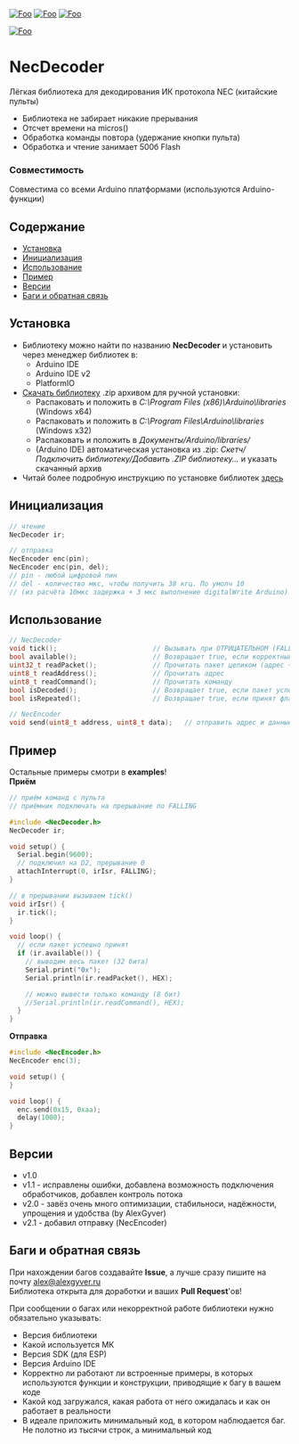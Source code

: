 [![Foo](https://img.shields.io/badge/Version-2.1-brightgreen.svg?style=flat-square)](#versions)
[![Foo](https://img.shields.io/badge/Website-AlexGyver.ru-blue.svg?style=flat-square)](https://alexgyver.ru/)
[![Foo](https://img.shields.io/badge/%E2%82%BD$%E2%82%AC%20%D0%9D%D0%B0%20%D0%BF%D0%B8%D0%B2%D0%BE-%D1%81%20%D1%80%D1%8B%D0%B1%D0%BA%D0%BE%D0%B9-orange.svg?style=flat-square)](https://alexgyver.ru/support_alex/)

[![Foo](https://img.shields.io/badge/README-ENGLISH-brightgreen.svg?style=for-the-badge)](https://github-com.translate.goog/GyverLibs/NecDecoder?_x_tr_sl=ru&_x_tr_tl=en)

# NecDecoder
Лёгкая библиотека для декодирования ИК протокола NEC (китайские пульты)
- Библиотека не забирает никакие прерывания
- Отсчет времени на micros()
- Обработка команды повтора (удержание кнопки пульта)
- Обработка и чтение занимает 500б Flash

### Совместимость
Совместима со всеми Arduino платформами (используются Arduino-функции)

## Содержание
- [Установка](#install)
- [Инициализация](#init)
- [Использование](#usage)
- [Пример](#example)
- [Версии](#versions)
- [Баги и обратная связь](#feedback)

<a id="install"></a>
## Установка
- Библиотеку можно найти по названию **NecDecoder** и установить через менеджер библиотек в:
    - Arduino IDE
    - Arduino IDE v2
    - PlatformIO
- [Скачать библиотеку](https://github.com/GyverLibs/NecDecoder/archive/refs/heads/main.zip) .zip архивом для ручной установки:
    - Распаковать и положить в *C:\Program Files (x86)\Arduino\libraries* (Windows x64)
    - Распаковать и положить в *C:\Program Files\Arduino\libraries* (Windows x32)
    - Распаковать и положить в *Документы/Arduino/libraries/*
    - (Arduino IDE) автоматическая установка из .zip: *Скетч/Подключить библиотеку/Добавить .ZIP библиотеку…* и указать скачанный архив
- Читай более подробную инструкцию по установке библиотек [здесь](https://alexgyver.ru/arduino-first/#%D0%A3%D1%81%D1%82%D0%B0%D0%BD%D0%BE%D0%B2%D0%BA%D0%B0_%D0%B1%D0%B8%D0%B1%D0%BB%D0%B8%D0%BE%D1%82%D0%B5%D0%BA)

<a id="init"></a>
## Инициализация
```cpp
// чтение
NecDecoder ir;

// отправка
NecEncoder enc(pin);
NecEncoder enc(pin, del);
// pin - любой цифровой пин
// del - количество мкс, чтобы получить 38 кгц. По умолч 10
// (из расчёта 10мкс задержка + 3 мкс выполнение digitalWrite Arduino)
```

<a id="usage"></a>
## Использование
```cpp
// NecDecoder
void tick();                        // Вызывать при ОТРИЦАТЕЛЬНОМ (FALLING) фронте на пине ИК приемника в прерывании
bool available();                   // Возвращает true, если корректный пакет прочитан или повторён (isDecoded() + isRepeated())
uint32_t readPacket();              // Прочитать пакет целиком (адрес + ~адрес + команда + ~команда)
uint8_t readAddress();              // Прочитать адрес
uint8_t readCommand();              // Прочитать команду
bool isDecoded();                   // Возвращает true, если пакет успешно декодирован
bool isRepeated();                  // Возвращает true, если принят флаг повтора команды

// NecEncoder
void send(uint8_t address, uint8_t data);   // отправить адрес и данные
```

<a id="example"></a>
## Пример
Остальные примеры смотри в **examples**!  
**Приём**
```cpp
// приём команд с пульта
// приёмник подключать на прерывание по FALLING

#include <NecDecoder.h>
NecDecoder ir;

void setup() {
  Serial.begin(9600);
  // подключил на D2, прерывание 0
  attachInterrupt(0, irIsr, FALLING);
}

// в прерывании вызываем tick()
void irIsr() {
  ir.tick();
}

void loop() {
  // если пакет успешно принят
  if (ir.available()) {
    // выводим весь пакет (32 бита)
    Serial.print("0x");
    Serial.println(ir.readPacket(), HEX);

    // можно вывести только команду (8 бит)
    //Serial.println(ir.readCommand(), HEX);
  }
}
```

**Отправка**
```cpp
#include <NecEncoder.h>
NecEncoder enc(3);

void setup() {
}

void loop() {
  enc.send(0x15, 0xaa);
  delay(1000);
}
```

<a id="versions"></a>
## Версии
- v1.0
- v1.1 - исправлены ошибки, добавлена возможность подключения обработчиков, добавлен контроль потока
- v2.0 - завёз очень много оптимизации, стабильноси, надёжности, упрощения и удобства (by AlexGyver)
- v2.1 - добавил отправку (NecEncoder)

<a id="feedback"></a>
## Баги и обратная связь
При нахождении багов создавайте **Issue**, а лучше сразу пишите на почту [alex@alexgyver.ru](mailto:alex@alexgyver.ru)  
Библиотека открыта для доработки и ваших **Pull Request**'ов!


При сообщении о багах или некорректной работе библиотеки нужно обязательно указывать:
- Версия библиотеки
- Какой используется МК
- Версия SDK (для ESP)
- Версия Arduino IDE
- Корректно ли работают ли встроенные примеры, в которых используются функции и конструкции, приводящие к багу в вашем коде
- Какой код загружался, какая работа от него ожидалась и как он работает в реальности
- В идеале приложить минимальный код, в котором наблюдается баг. Не полотно из тысячи строк, а минимальный код
